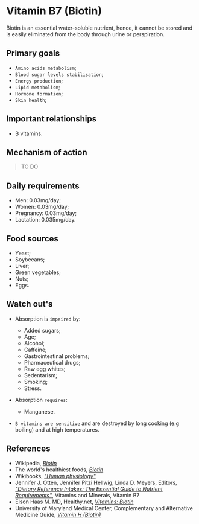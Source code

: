 # Vitamin B7 (Biotin)
Biotin is an essential water-soluble nutrient, hence, it cannot be stored and is easily eliminated from the body through urine or perspiration.

## Primary goals
- `Amino acids metabolism`;
- `Blood sugar levels stabilisation`;
- `Energy production`;
- `Lipid metabolism`;
- `Hormone formation`;
- `Skin health`;

## Important relationships
- B vitamins.

## Mechanism of action
> TO DO

## Daily requirements
- Men: 0.03mg/day;
- Women: 0.03mg/day;
- Pregnancy: 0.03mg/day;
- Lactation: 0.035mg/day.

## Food sources
- Yeast;
- Soybeeans;
- Liver;
- Green vegetables;
- Nuts;
- Eggs.

## Watch out's
- Absorption is `impaired` by:
    - Added sugars;
    - Age;
    - Alcohol;
    - Caffeine;
    - Gastrointestinal problems;
    - Pharmaceutical drugs;
    - Raw egg whites;
    - Sedentarism;
    - Smoking;
    - Stress.

- Absorption `requires`:
    - Manganese.

- `B vitamins are sensitive` and are destroyed by long cooking (e.g boiling) and at high temperatures.

## References
- Wikipedia, [_Biotin_](https://en.wikipedia.org/wiki/Biotin)
- The world's healthiest foods, [_Biotin_](http://www.whfoods.com/genpage.php?tname=nutrient&dbid=42)
- Wikibooks, [_"Human physiology"_](https://en.Wikibooks.org/wiki/Human_Physiology/Nutrition#Vitamins)
- Jennifer J. Otten, Jennifer Pitzi Hellwig, Linda D. Meyers, Editors, [_"Dietary Reference Intakes: The Essential Guide to Nutrient Requirements"_](https://www.amazon.com/Dietary-Reference-Intakes-Essential-Requirements/dp/0309157420), Vitamins and Minerals, Vitamin B7
- Elson Haas M. MD, Healthy.net, [_Vitamins: Biotin_](http://www.healthy.net/Health/Article/Biotin/2130)
- University of Maryland Medical Center, Complementary and Alternative Medicine Guide, [_Vitamin H (Biotin)_](http://umm.edu/health/medical/altmed/supplement/vitamin-h-biotin)